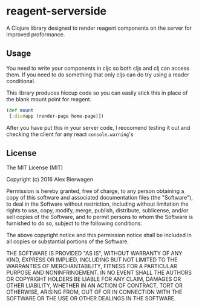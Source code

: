 # reagent-serverside

A Clojure library designed to render reagent components on the server for
improved proformance.

## Usage

You need to write your components in cljc so both cljs and clj can access them.
If you need to do something that only cljs can do try using a reader
conditional.

This library produces hiccup code so you can easily stick this in place of the
blank mount point for reagent.

```clojure
(def mount
 [:div#app (render-page home-page)])
```

After you have put this in your server code, I reccomend testing it out and
checking the client for any react `console.warning`'s

## License

The MIT License (MIT)

Copyright (c) 2016 Alex Bierwagen

Permission is hereby granted, free of charge, to any person obtaining a copy
of this software and associated documentation files (the "Software"), to deal
in the Software without restriction, including without limitation the rights
to use, copy, modify, merge, publish, distribute, sublicense, and/or sell
copies of the Software, and to permit persons to whom the Software is
furnished to do so, subject to the following conditions:

The above copyright notice and this permission notice shall be included in all
copies or substantial portions of the Software.

THE SOFTWARE IS PROVIDED "AS IS", WITHOUT WARRANTY OF ANY KIND, EXPRESS OR
IMPLIED, INCLUDING BUT NOT LIMITED TO THE WARRANTIES OF MERCHANTABILITY,
FITNESS FOR A PARTICULAR PURPOSE AND NONINFRINGEMENT. IN NO EVENT SHALL THE
AUTHORS OR COPYRIGHT HOLDERS BE LIABLE FOR ANY CLAIM, DAMAGES OR OTHER
LIABILITY, WHETHER IN AN ACTION OF CONTRACT, TORT OR OTHERWISE, ARISING FROM,
OUT OF OR IN CONNECTION WITH THE SOFTWARE OR THE USE OR OTHER DEALINGS IN THE
SOFTWARE.
